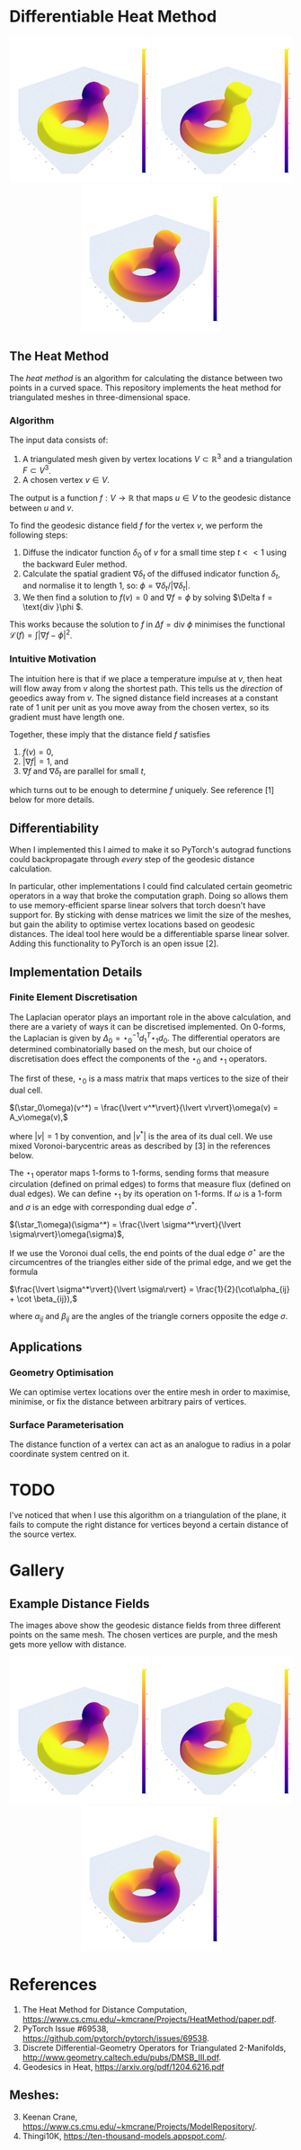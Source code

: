 # Differentiable Heat Method
<p align="center">
  <img src="gallery/example0.png?raw=true" width="250">
  <img src="gallery/example1.png?raw=true" width="250">
  <img src="gallery/example2.png?raw=true" width="250">
</p>

## The Heat Method
The *heat method* is an algorithm for calculating the distance between two points in a curved space. This repository implements the heat method for triangulated meshes in three-dimensional space.

### Algorithm
The input data consists of:
1. A triangulated mesh given by vertex locations $V\subset\mathbb{R}^{3}$ and a triangulation $F\subset V^{3}$.
2. A chosen vertex $v\in V$.

The output is a function $f:V\to\mathbb{R}$ that maps $u\in V$ to the geodesic distance between $u$ and $v$.

To find the geodesic distance field $f$ for the vertex $v$, we perform the following steps:
1. Diffuse the indicator function $\delta_0$ of $v$ for a small time step $t << 1$ using the backward Euler method.
2. Calculate the spatial gradient $\nabla \delta_t$ of the diffused indicator function $\delta_t$, and normalise it to length $1$, so: $\phi = \nabla \delta_t / \lvert \nabla \delta_t \rvert$.
3. We then find a solution to $f(v) = 0$ and $\nabla f = \phi$ by solving $\Delta f = \text{div }\phi $. 

This works because the solution to $f$ in $\Delta f = \text{div } \phi$ minimises the functional $\mathcal{L}(f) = \int \lvert \nabla f - \phi \rvert^2$.


### Intuitive Motivation
The intuition here is that if we place a temperature impulse at $v$, then heat will flow away from $v$ along the shortest path. This tells us the _direction_ of geoedics away from $v$. The signed distance field increases at a constant rate of $1$ unit per unit as you move away from the chosen vertex, so its gradient must have length one. 

Together, these imply that the distance field $f$ satisfies
1. $f(v)=0$,
2. $\lvert \nabla f \rvert = 1$, and
3. $\nabla f$ and $\nabla \delta_t$ are parallel for small $t$,

which turns out to be enough to determine $f$ uniquely. See reference [1] below for more details.

## Differentiability
When I implemented this I aimed to make it so PyTorch's autograd functions could backpropagate through _every_ step of the geodesic distance calculation. 

In particular, other implementations I could find calculated certain geometric operators in a way that broke the computation graph. Doing so allows them to use memory-efficient sparse linear solvers that torch doesn't have support for. By sticking with dense matrices we limit the size of the meshes, but gain the ability to optimise vertex locations based on geodesic distances. The ideal tool here would be a differentiable sparse linear solver. Adding this functionality to PyTorch is an open issue [2].

## Implementation Details

### Finite Element Discretisation
The Laplacian operator plays an important role in the above calculation, and there are a variety of ways it can be discretised implemented. On $0$-forms, the Laplacian is given by $\Delta_0=\star_0^{-1}d^T_{1}\star_1d_0$. The differential operators are determined combinatorially based on the mesh, but our choice of discretisation does effect the components of the $\star_0$ and $\star_1$ operators.

The first of these, $\star_0$ is a mass matrix that maps vertices to the size of their dual cell. 

$(\star_0\omega)(v^*) = \frac{\lvert v^*\rvert}{\lvert v\rvert}\omega(v) = A_v\omega(v),$

where $\lvert v \rvert = 1$ by convention, and $\lvert v^*\rvert$ is the area of its dual cell. We use mixed Voronoi-barycentric areas as described by [3] in the references below.

The $\star_1$ operator maps $1$-forms to $1$-forms, sending forms that measure circulation (defined on primal edges) to forms that measure flux (defined on dual edges). We can define $\star_1$ by its operation on $1$-forms. If $\omega$ is a $1$-form and $\sigma$ is an edge with corresponding dual edge $\sigma^*$.

$(\star_1\omega)(\sigma^*) = \frac{\lvert \sigma^*\rvert}{\lvert \sigma\rvert}\omega(\sigma)$,

If we use the Voronoi dual cells, the end points of the dual edge $\sigma^\star$ are the circumcentres of the triangles either side of the primal edge, and we get the formula

$\frac{\lvert \sigma^*\rvert}{\lvert \sigma\rvert} = \frac{1}{2}(\cot\alpha_{ij} + \cot \beta_{ij}),$

where $\alpha_{ij}$ and $\beta_{ij}$ are the angles of the triangle corners opposite the edge $\sigma$.


## Applications
### Geometry Optimisation
We can optimise vertex locations over the entire mesh in order to maximise, minimise, or fix the distance between arbitrary pairs of vertices.

### Surface Parameterisation
The distance function of a vertex can act as an analogue to radius in a polar coordinate system centred on it.

# TODO

I've noticed that when I use this algorithm on a triangulation of the plane, it fails to compute the right distance for vertices beyond a certain distance of the source vertex.

# Gallery
## Example Distance Fields
The images above show the geodesic distance fields from three different points on the same mesh. The chosen vertices are purple, and the mesh gets more yellow with distance.
<p align="center">
  <img src="gallery/example0.png?raw=true" width="250">
  <img src="gallery/example1.png?raw=true" width="250">
  <img src="gallery/example2.png?raw=true" width="250">
</p>

# References
1. The Heat Method for
Distance Computation, https://www.cs.cmu.edu/~kmcrane/Projects/HeatMethod/paper.pdf.
2. PyTorch Issue #69538, https://github.com/pytorch/pytorch/issues/69538.
3. Discrete Differential-Geometry Operators
for Triangulated 2-Manifolds, http://www.geometry.caltech.edu/pubs/DMSB_III.pdf.
4. Geodesics in Heat, https://arxiv.org/pdf/1204.6216.pdf

## Meshes:
3. Keenan Crane, https://www.cs.cmu.edu/~kmcrane/Projects/ModelRepository/.
4. Thingi10K, https://ten-thousand-models.appspot.com/.